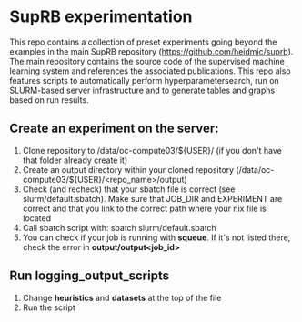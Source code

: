 # SupRB experimentation

This repo contains a collection of preset experiments going beyond the examples in the main SupRB repository (https://github.com/heidmic/suprb).
The main repository contains the source code of the supervised machine learning system and references the associated publications.
This repo also features scripts to automatically perform hyperparametersearch, run on SLURM-based server infrastructure and to generate tables and graphs based on run results.


## Create an experiment on the server:


1) Clone repository to /data/oc-compute03/${USER}/ (if you don't have that folder already create it)
2) Create an output directory within your cloned repository (/data/oc-compute03/${USER}/<repo_name>/output)
3) Check (and recheck) that your sbatch file is correct (see slurm/default.sbatch). Make sure that JOB_DIR and EXPERIMENT are correct and that you link to the correct path where your nix file is located
4) Call sbatch script with: sbatch slurm/default.sbatch 
5) You can check if your job is running with **squeue**. If it's not listed there, check the error in **output/output<job_id>**


## Run logging_output_scripts

1) Change **heuristics** and **datasets** at the top of the file
2) Run the script